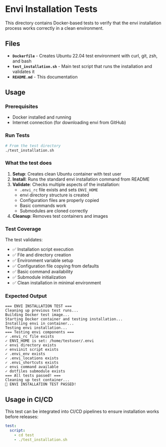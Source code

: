 # Envi Installation Tests

This directory contains Docker-based tests to verify that the envi installation process works correctly in a clean environment.

## Files

- **`Dockerfile`** - Creates Ubuntu 22.04 test environment with curl, git, zsh, and bash
- **`test_installation.sh`** - Main test script that runs the installation and validates it
- **`README.md`** - This documentation

## Usage

### Prerequisites
- Docker installed and running
- Internet connection (for downloading envi from GitHub)

### Run Tests

```bash
# From the test directory
./test_installation.sh
```

### What the test does

1. **Setup**: Creates clean Ubuntu container with test user
2. **Install**: Runs the standard envi installation command from README
3. **Validate**: Checks multiple aspects of the installation:
   - `.envi_rc` file exists and sets `ENVI_HOME`
   - envi directory structure is created
   - Configuration files are properly copied
   - Basic commands work
   - Submodules are cloned correctly
4. **Cleanup**: Removes test containers and images

### Test Coverage

The test validates:
- ✅ Installation script execution
- ✅ File and directory creation
- ✅ Environment variable setup
- ✅ Configuration file copying from defaults
- ✅ Basic command availability
- ✅ Submodule initialization
- ✅ Clean installation in minimal environment

### Expected Output

```
=== ENVI INSTALLATION TEST ===
Cleaning up previous test runs...
Building Docker test image...
Starting Docker container and testing installation...
Installing envi in container...
Testing envi installation...
=== Testing envi components ===
✓ .envi_rc file exists
✓ ENVI_HOME is set: /home/testuser/.envi
✓ envi directory exists
✓ enviinit script exists
✓ .envi_env exists
✓ .envi_locations exists
✓ .envi_shortcuts exists
✓ envi command available
✓ dotfiles submodule exists
=== All tests passed! ===
Cleaning up test container...
🎉 ENVI INSTALLATION TEST PASSED!
```

## Usage in CI/CD

This test can be integrated into CI/CD pipelines to ensure installation works before releases:

```yaml
test:
  script:
    - cd test
    - ./test_installation.sh
```